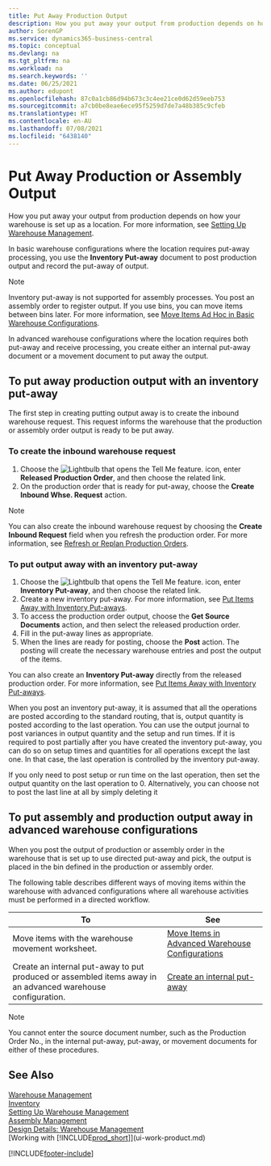 ```yaml
---
title: Put Away Production Output
description: How you put away your output from production depends on how your warehouse is set up as a location. Inventory put-away can be performed in the following ways.
author: SorenGP
ms.service: dynamics365-business-central
ms.topic: conceptual
ms.devlang: na
ms.tgt_pltfrm: na
ms.workload: na
ms.search.keywords: ''
ms.date: 06/25/2021
ms.author: edupont
ms.openlocfilehash: 87c0a1cb86d94b673c3c4ee21ce0d62d59eeb753
ms.sourcegitcommit: a7cb0be8eae6ece95f5259d7de7a48b385c9cfeb
ms.translationtype: HT
ms.contentlocale: en-AU
ms.lasthandoff: 07/08/2021
ms.locfileid: "6438140"
---
```

# <a name="put-away-production-or-assembly-output"></a>Put Away Production or Assembly Output

How you put away your output from production depends on how your warehouse is set up as a location. For more information, see [Setting Up Warehouse Management](warehouse-setup-warehouse.md).  

In basic warehouse configurations where the location requires put-away processing, you use the **Inventory Put-away** document to post production output and record the put-away of output.  

> [!NOTE]  
> Inventory put-away is not supported for assembly processes. You post an assembly order to register output. If you use bins, you can move items between bins later. For more information, see [Move Items Ad Hoc in Basic Warehouse Configurations](warehouse-how-to-move-items-ad-hoc-in-basic-warehousing.md).  

In advanced warehouse configurations where the location requires both put-away and receive processing, you create either an internal put-away document or a movement document to put away the output.  

## <a name="to-put-away-production-output-with-an-inventory-put-away"></a>To put away production output with an inventory put-away

The first step in creating putting output away is to create the inbound warehouse request. This request informs the warehouse that the production or assembly order output is ready to be put away.

### <a name="to-create-the-inbound-warehouse-request"></a>To create the inbound warehouse request  
1.  Choose the ![Lightbulb that opens the Tell Me feature.](media/ui-search/search_small.png "Tell me what you want to do") icon, enter **Released Production Order**, and then choose the related link.  
2.  On the production order that is ready for put-away, choose the **Create Inbound Whse. Request** action.  

> [!NOTE]  
> You can also create the inbound warehouse request by choosing the **Create Inbound Request** field when you refresh the production order. For more information, see [Refresh or Replan Production Orders](production-how-to-replan-refresh-production-orders.md).  

### <a name="to-put-output-away-with-an-inventory-put-away"></a>To put output away with an inventory put-away  
1.  Choose the ![Lightbulb that opens the Tell Me feature.](media/ui-search/search_small.png "Tell me what you want to do") icon, enter **Inventory Put-away**, and then choose the related link.  
2.  Create a new inventory put-away. For more information, see [Put Items Away with Inventory Put-aways](warehouse-how-to-put-items-away-with-inventory-put-aways.md).
3.  To access the production order output, choose the **Get Source Documents** action, and then select the released production order.  
4.  Fill in the put-away lines as appropriate.
5.  When the lines are ready for posting, choose the **Post** action. The posting will create the necessary warehouse entries and post the output of the items.  

You can also create an **Inventory Put-away** directly from the released production order. For more information, see [Put Items Away with Inventory Put-aways](warehouse-how-to-put-items-away-with-inventory-put-aways.md).  

When you post an inventory put-away, it is assumed that all the operations are posted according to the standard routing, that is, output quantity is posted according to the last operation. You can use the output journal to post variances in output quantity and the setup and run times. If it is required to post partially after you have created the inventory put-away, you can do so on setup times and quantities for all operations except the last one. In that case, the last operation is controlled by the inventory put-away.  

If you only need to post setup or run time on the last operation, then set the output quantity on the last operation to 0. Alternatively, you can choose not to post the last line at all by simply deleting it  

## <a name="to-put-assembly-and-production-output-away-in-advanced-warehouse-configurations"></a>To put assembly and production output away in advanced warehouse configurations
When you post the output of production or assembly order in the  warehouse that is set up to use directed put-away and pick, the output is placed in the bin defined in the production or assembly order. 

The following table describes different ways of moving items within the warehouse with advanced configurations where all warehouse activities must be performed in a directed workflow. 

|**To**|**See**|  
|------------|-------------|  
|Move items with the warehouse movement worksheet.|[Move Items in Advanced Warehouse Configurations](warehouse-how-to-move-items-in-advanced-warehousing.md#to-move-items-with-the-warehouse-movement-worksheet)|  
|Create an internal put-away to put produced or assembled items away in an advanced warehouse configuration.|[Create an internal put-away](warehouse-how-to-create-put-aways-from-internal-put-aways.md#to-create-an-internal-put-away)|

> [!NOTE]  
> You cannot enter the source document number, such as the Production Order No., in the internal put-away, put-away, or movement documents for either of these procedures.  

## <a name="see-also"></a>See Also  
[Warehouse Management](warehouse-manage-warehouse.md)  
[Inventory](inventory-manage-inventory.md)  
[Setting Up Warehouse Management](warehouse-setup-warehouse.md)     
[Assembly Management](assembly-assemble-items.md)    
[Design Details: Warehouse Management](design-details-warehouse-management.md)  
[Working with [!INCLUDE[prod_short](includes/prod_short.md)]](ui-work-product.md)


[!INCLUDE[footer-include](includes/footer-banner.md)]
